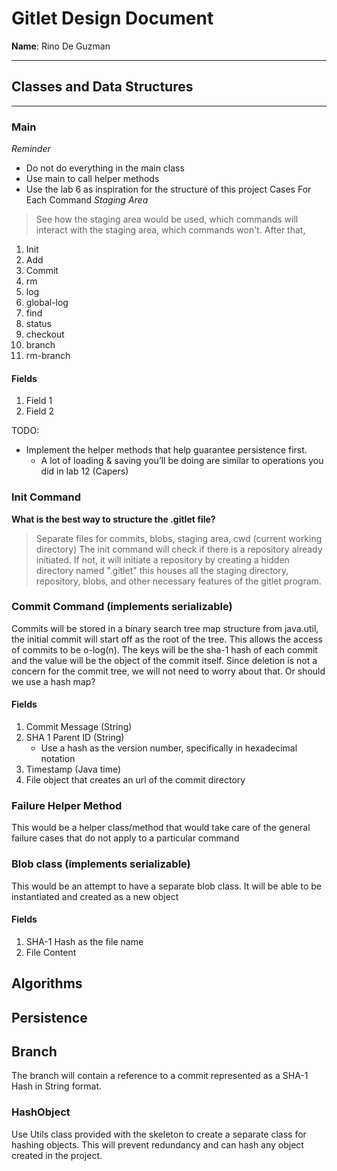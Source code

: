 # Gitlet Design Document

**Name**: Rino De Guzman

---

## Classes and Data Structures

---

### Main
*Reminder*
- Do not do everything in the main class
- Use main to call helper methods
- Use the lab 6 as inspiration for the structure of this project
Cases For Each Command
*Staging Area*
>See how the staging area would be used, which commands will interact with the staging area, which commands won't.
After that, 
1. Init
2. Add
3. Commit
4. rm
5. log
6. global-log
7. find
8. status
9. checkout
10. branch
11. rm-branch

#### Fields
1. Field 1
2. Field 2


TODO: 
- Implement the helper methods that help guarantee persistence first.
   - A lot of loading & saving you’ll be doing are similar to operations you did in lab 12 (Capers)




### Init Command
**What is the best way to structure the .gitlet file?**
>Separate files for commits, blobs, staging area, cwd (current working directory)
The init command will check if there is a repository already initiated. If not, it will initiate a repository
by creating a hidden directory named ".gitlet" this houses all the staging directory, repository, blobs, and
other necessary features of the gitlet program. 


### Commit Command (implements serializable)
Commits will be stored in a binary search tree map structure from java.util, the initial commit will start off
as the root of the tree. This allows the access of commits to be o-log(n).
The keys will be the sha-1 hash of each commit and the value will be the object of the commit
itself. Since deletion is not a concern for the commit tree, we will not need to worry about that. Or should we use
a hash map?

#### Fields
1. Commit Message (String)
2. SHA 1 Parent ID (String)
    * Use a hash as the version number, specifically in hexadecimal notation
3. Timestamp (Java time)
4. File object that creates an url of the commit directory


### Failure Helper Method
This would be a helper class/method that would take care of the general failure cases that do not apply
to a particular command


### Blob class (implements serializable)
This would be an attempt to have a separate blob class. It will be able to be instantiated and created as 
a new object

#### Fields
1. SHA-1 Hash as the file name
2. File Content

## Algorithms


## Persistence


## Branch
The branch will contain a reference to a commit represented as a SHA-1 Hash in String format.

### HashObject
Use Utils class provided with the skeleton to create a separate class for hashing objects. This will
prevent redundancy and can hash any object created in the project.


